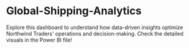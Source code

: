 # Global-Shipping-Analytics
Explore this dashboard to understand how data-driven insights optimize Northwind Traders' operations and decision-making. Check the detailed visuals in the Power BI file!

